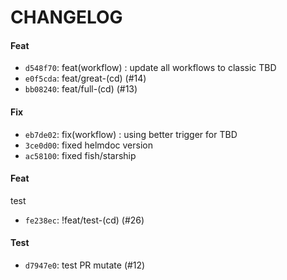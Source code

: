 # CHANGELOG

#### Feat

- `d548f70`: feat(workflow) : update all workflows to classic TBD
- `e0f5cda`: feat/great-(cd) (#14)
- `bb08240`: feat/full-(cd) (#13)

#### Fix

- `eb7de02`: fix(workflow) : using better trigger for TBD
- `3ce0d00`: fixed helmdoc version
- `ac58100`: fixed fish/starship

#### Feat

test

- `fe238ec`: !feat/test-(cd) (#26)

#### Test

- `d7947e0`: test PR mutate (#12)
